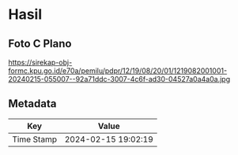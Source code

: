 # Hasil

## Foto C Plano

https://sirekap-obj-formc.kpu.go.id/e70a/pemilu/pdpr/12/19/08/20/01/1219082001001-20240215-055007--92a71ddc-3007-4c6f-ad30-04527a0a4a0a.jpg


## Metadata

| Key        | Value               |
| ---------- | ------------------- |
| Time Stamp | 2024-02-15 19:02:19 |



